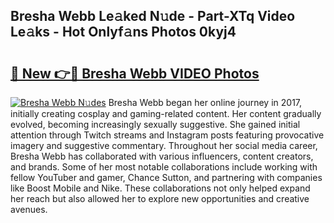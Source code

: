 ## Bresha Webb Le𝚊ked N𝚞de - Part-XTq Video Le𝚊ks - Hot Onlyf𝚊ns Photos 0kyj4

# <h2><a href="http://ac39202.deff.icu/?id=Bresha+Webb">🔗 New 👉🔴 Bresha Webb VIDEO Photos</a></h2>

[![Bresha Webb N𝚞des](https://i.imgur.com/rIISA9y.gif)](http://ac39202.deff.icu/?id=Bresha+Webb)
Bresha Webb began her online journey in 2017, initially creating cosplay and gaming-related content. Her content gradually evolved, becoming increasingly sexually suggestive. She gained initial attention through Twitch streams and Instagram posts featuring provocative imagery and suggestive commentary. Throughout her social media career, Bresha Webb has collaborated with various influencers, content creators, and brands. Some of her most notable collaborations include working with fellow YouTuber and gamer, Chance Sutton, and partnering with companies like Boost Mobile and Nike. These collaborations not only helped expand her reach but also allowed her to explore new opportunities and creative avenues.
